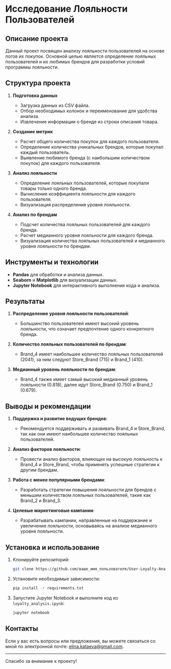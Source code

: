 # Исследование Лояльности Пользователей

## Описание проекта

Данный проект посвящен анализу лояльности пользователей на основе логов их покупок. Основной целью является определение лояльных пользователей и их любимых брендов для разработки условий программы лояльности.

## Структура проекта

1. **Подготовка данных**
    - Загрузка данных из CSV файла.
    - Отбор необходимых колонок и переименование для удобства анализа.
    - Извлечение информации о бренде из строки описания товара.

2. **Создание метрик**
    - Расчет общего количества покупок для каждого пользователя.
    - Определение количества уникальных брендов, которые покупал каждый пользователь.
    - Выявление любимого бренда (с наибольшим количеством покупок) для каждого пользователя.

3. **Анализ лояльности**
    - Определение лояльных пользователей, которые покупали товары только одного бренда.
    - Вычисление коэффициента лояльности для каждого пользователя.
    - Визуализация распределения уровня лояльности.

4. **Анализ по брендам**
    - Подсчет количества лояльных пользователей для каждого бренда.
    - Расчет медианного уровня лояльности для каждого бренда.
    - Визуализация количества лояльных пользователей и медианного уровня лояльности по брендам.

## Инструменты и технологии

- **Pandas** для обработки и анализа данных.
- **Seaborn** и **Matplotlib** для визуализации данных.
- **Jupyter Notebook** для интерактивного выполнения кода и анализа.

## Результаты

1. **Распределение уровня лояльности пользователей**:
    - Большинство пользователей имеют высокий уровень лояльности, что означает предпочтение одного конкретного бренда.

2. **Количество лояльных пользователей по брендам**:
    - Brand_4 имеет наибольшее количество лояльных пользователей (2041), за ним следуют Store_Brand (715) и Brand_1 (410).

3. **Медианный уровень лояльности по брендам**:
    - Brand_4 также имеет самый высокий медианный уровень лояльности (0.818), далее идут Store_Brand (0.750) и Brand_1 (0.679).

## Выводы и рекомендации

1. **Поддержка и развитие ведущих брендов**:
    - Рекомендуется поддерживать и развивать Brand_4 и Store_Brand, так как они имеют наибольшее количество лояльных пользователей.

2. **Анализ факторов лояльности**:
    - Провести анализ факторов, влияющих на высокую лояльность к Brand_4 и Store_Brand, чтобы применять успешные стратегии к другим брендам.

3. **Работа с менее популярными брендами**:
    - Разработать стратегии повышения лояльности для брендов с меньшим количеством лояльных пользователей, такие как Brand_2 и Brand_3.

4. **Целевые маркетинговые кампании**:
    - Разрабатывать кампании, направленные на поддержание и увеличение лояльности, основываясь на анализе медианного уровня лояльности.

## Установка и использование

1. Клонируйте репозиторий:
    ```bash
    git clone https://github.com/ваше_имя_пользователя/User-Loyalty-Analysis.git
    ```

2. Установите необходимые зависимости:
    ```bash
    pip install -r requirements.txt
    ```

3. Запустите Jupyter Notebook и выполните код из `loyalty_analysis.ipynb`:
    ```bash
    jupyter notebook
    ```

## Контакты

Если у вас есть вопросы или предложения, вы можете связаться со мной по электронной почте: [elina.kataeva@gmail.com](mailto:elina.kataeva@gmail.com).

---

Спасибо за внимание к проекту!
